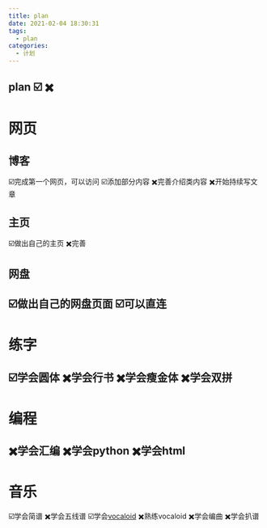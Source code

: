 ```yaml
---
title: plan
date: 2021-02-04 18:30:31
tags: 
  - plan
categories: 
  - 计划
---
```

plan
☑️ ✖️
---- 
# 网页
## 博客
☑️完成第一个网页，可以访问
☑️添加部分内容
✖️完善介绍类内容
✖️开始持续写文章
## 主页
☑️做出自己的主页
✖️完善
## 网盘
☑️做出自己的网盘页面
☑️可以直连
---- 
# 练字
☑️学会圆体
✖️学会行书
✖️学会瘦金体
✖️学会双拼
---- 
# 编程
✖️学会汇编
✖️学会python
✖️学会html
---- 
# 音乐
☑️学会简谱
✖️学会五线谱
☑️学会[vocaloid](https://baike.baidu.com/item/vocaloid/9690119 "vocaloid")
✖️熟练vocaloid
✖️学会编曲
✖️学会扒谱
